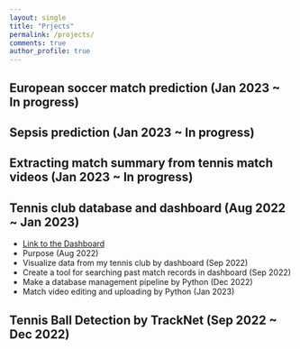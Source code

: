 ```yaml
---
layout: single
title: "Prjects"
permalink: /projects/
comments: true
author_profile: true
---
```

## European soccer match prediction (Jan 2023 ~ In progress)


## Sepsis prediction (Jan 2023 ~ In progress)


## Extracting match summary from tennis match videos (Jan 2023 ~ In progress)

## Tennis club database and dashboard (Aug 2022 ~ Jan 2023)
- [Link to the Dashboard](https://lookerstudio.google.com/u/0/reporting/ebf85f76-2973-4fce-aebf-a201fccc9487/page/IMkrC)
- Purpose (Aug 2022)
- Visualize data from my tennis club by dashboard (Sep 2022)
- Create a tool for searching past match records in dashboard (Sep 2022)
- Make a database management pipeline by Python (Dec 2022)
- Match video editing and uploading by Python (Jan 2023)

## Tennis Ball Detection by TrackNet (Sep 2022 ~ Dec 2022)


